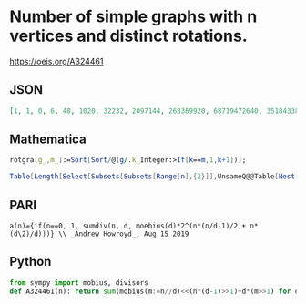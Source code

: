 # Number of simple graphs with n vertices and distinct rotations\.
https://oeis.org/A324461
## JSON
```JSON
[1, 1, 0, 6, 48, 1020, 32232, 2097144, 268369920, 68719472640, 35184338533920, 36028797018963936, 73786976226114539520, 302231454903657293676480, 2475880078570197599844819072, 40564819207303340847860140736640, 1329227995784915854457062986570792960]
```
## Mathematica
```Mathematica
rotgra[g_,m_]:=Sort[Sort/@(g/.k_Integer:>If[k==m,1,k+1])];
```
```Mathematica
Table[Length[Select[Subsets[Subsets[Range[n],{2}]],UnsameQ@@Table[Nest[rotgra[#,n]&,#,j],{j,n}]&]],{n,0,5}]
```
## PARI
```PARI
a(n)={if(n==0, 1, sumdiv(n, d, moebius(d)*2^(n*(n/d-1)/2 + n*(d\2)/d)))} \\ _Andrew Howroyd_, Aug 15 2019
```
## Python
```Python
from sympy import mobius, divisors
def A324461(n): return sum(mobius(m:=n//d)<<(n*(d-1)>>1)+d*(m>>1) for d in divisors(n,generator=True)) if n else 1 # _Chai Wah Wu_, Jul 03 2024
```
